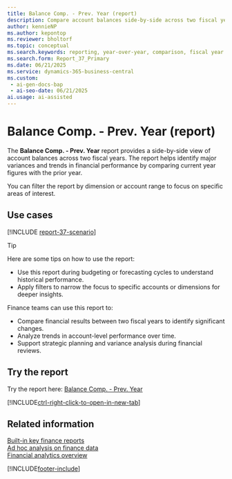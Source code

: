 ```yaml
---
title: Balance Comp. - Prev. Year (report)
description: Compare account balances side-by-side across two fiscal years to identify trends and variances. Use this report to analyze year-over-year financial performance and support strategic decision-making.
author: kennieNP
ms.author: kepontop
ms.reviewer: bholtorf
ms.topic: conceptual
ms.search.keywords: reporting, year-over-year, comparison, fiscal year
ms.search.form: Report_37_Primary
ms.date: 06/21/2025
ms.service: dynamics-365-business-central
ms.custom:
 - ai-gen-docs-bap
 - ai-seo-date: 06/21/2025
ai.usage: ai-assisted
---
```


# Balance Comp. - Prev. Year (report)

The **Balance Comp. - Prev. Year** report provides a side-by-side view of account balances across two fiscal years. The report helps identify major variances and trends in financial performance by comparing current year figures with the prior year.

You can filter the report by dimension or account range to focus on specific areas of interest.

## Use cases

[!INCLUDE [report-37-scenario](../includes/report-37-scenario-include.md)]

> [!TIP]
> Here are some tips on how to use the report:
>
> * Use this report during budgeting or forecasting cycles to understand historical performance.
> * Apply filters to narrow the focus to specific accounts or dimensions for deeper insights.

Finance teams can use this report to:

* Compare financial results between two fiscal years to identify significant changes.
* Analyze trends in account-level performance over time.
* Support strategic planning and variance analysis during financial reviews.

## Try the report

Try the report here: [Balance Comp. - Prev. Year](https://businesscentral.dynamics.com?report=37)

[!INCLUDE[ctrl-right-click-to-open-in-new-tab](../includes/ctrl-right-click-to-open-in-new-tab.md)]

## Related information

[Built-in key finance reports](../finance-reports.md)  
[Ad hoc analysis on finance data](../ad-hoc-analysis-finance.md)  
[Financial analytics overview](../bi.md)  

[!INCLUDE[footer-include](../includes/footer-banner.md)]